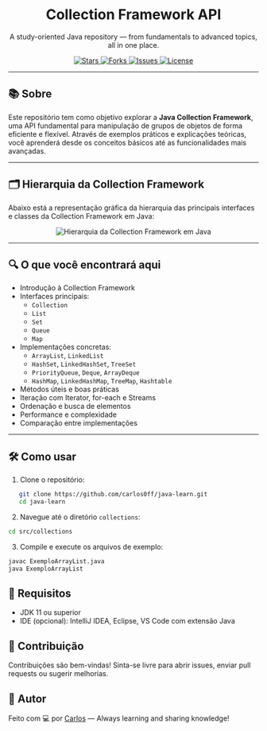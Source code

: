 <h1 align="center">Collection Framework API</h1>
<p align="center">A study-oriented Java repository — from fundamentals to advanced topics, all in one place.</p>

<p align="center">
  <a href="https://github.com/carlos0ff/java-learn/stargazers">
    <img src="https://img.shields.io/github/stars/carlos0ff/java-learn?style=for-the-badge&color=yellow" alt="Stars">
  </a>
  <a href="https://github.com/carlos0ff/java-learn/network/members">
    <img src="https://img.shields.io/github/forks/carlos0ff/java-learn?style=for-the-badge&color=blue" alt="Forks">
  </a>
  <a href="https://github.com/carlos0ff/java-learn/issues">
    <img src="https://img.shields.io/github/issues/carlos0ff/java-learn?style=for-the-badge&color=green" alt="Issues">
  </a>
  <a href="https://github.com/carlos0ff/java-learn/blob/main/LICENSE">
    <img src="https://img.shields.io/badge/license-MIT-green?style=for-the-badge&logo=open-source-initiative" alt="License">
  </a>
</p>

---

## 📚 Sobre

Este repositório tem como objetivo explorar a **Java Collection Framework**, uma API fundamental para manipulação de grupos de objetos de forma eficiente e flexível. Através de exemplos práticos e explicações teóricas, você aprenderá desde os conceitos básicos até as funcionalidades mais avançadas.

---

## 🗂️ Hierarquia da Collection Framework

Abaixo está a representação gráfica da hierarquia das principais interfaces e classes da Collection Framework em Java:

<p align="center">
  <img src="collection-framework.png" alt="Hierarquia da Collection Framework em Java">
</p>


---

## 🔍 O que você encontrará aqui

- Introdução à Collection Framework
- Interfaces principais:
  - `Collection`
  - `List`
  - `Set`
  - `Queue`
  - `Map`
- Implementações concretas:
  - `ArrayList`, `LinkedList`
  - `HashSet`, `LinkedHashSet`, `TreeSet`
  - `PriorityQueue`, `Deque`, `ArrayDeque`
  - `HashMap`, `LinkedHashMap`, `TreeMap`, `Hashtable`
- Métodos úteis e boas práticas
- Iteração com Iterator, for-each e Streams
- Ordenação e busca de elementos
- Performance e complexidade
- Comparação entre implementações

---

## 🛠️ Como usar

1. Clone o repositório:

```bash
   git clone https://github.com/carlos0ff/java-learn.git
   cd java-learn
```

2. Navegue até o diretório ```collections```:

```bash
cd src/collections

```
3. Compile e execute os arquivos de exemplo:

```bash
javac ExemploArrayList.java
java ExemploArrayList
```

## 🧠 Requisitos
- JDK 11 ou superior
- IDE (opcional): IntelliJ IDEA, Eclipse, VS Code com extensão Java

## 🤝 Contribuição
Contribuições são bem-vindas! Sinta-se livre para abrir issues, enviar pull requests ou sugerir melhorias.

## 🚀 Autor
Feito com 💻 por [Carlos](https://github.com/carlos0ff) — Always learning and sharing knowledge!